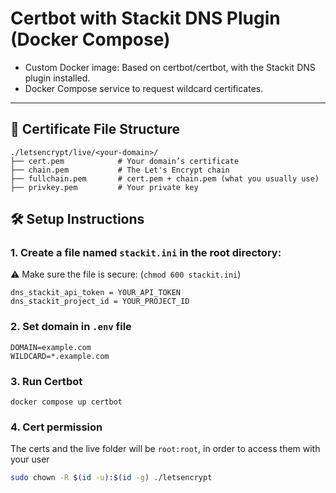 #  Certbot with Stackit DNS Plugin (Docker Compose)

- Custom Docker image: Based on certbot/certbot, with the Stackit DNS plugin installed.
- Docker Compose service to request wildcard certificates.

---
## 📂 Certificate File Structure

```
./letsencrypt/live/<your-domain>/
├── cert.pem            # Your domain’s certificate
├── chain.pem           # The Let's Encrypt chain
├── fullchain.pem       # cert.pem + chain.pem (what you usually use)
├── privkey.pem         # Your private key
```


## 🛠️ Setup Instructions


### 1. Create a file named `stackit.ini` in the root directory:

⚠️️️ Make sure the file is secure: (`chmod 600 stackit.ini`)
```
dns_stackit_api_token = YOUR_API_TOKEN
dns_stackit_project_id = YOUR_PROJECT_ID
```

### 2. Set domain in `.env` file
```
DOMAIN=example.com
WILDCARD=*.example.com
```

### 3. Run Certbot
```
docker compose up certbot
```

### 4. Cert permission

The certs and the live folder will be `root:root`, in order to access them with your user
```bash
sudo chown -R $(id -u):$(id -g) ./letsencrypt
```
